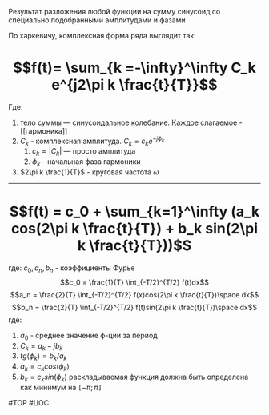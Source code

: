 Результат разложения любой функции на сумму синусоид со специально подобранными амплитудами и фазами

По харкевичу, комплексная форма ряда выглядит так:
# $$f(t)= \sum_{k =-\infty}^\infty C_k e^{j2\pi k \frac{t}{T}}$$
Где: 
1) тело суммы — синусоидальное колебание. Каждое слагаемое - [[гармоника]]
2) $C_k$ - комплексная амплитуда. $C_k = c_k e^{-j\phi_k}$
	1) $c_k = |C_k|$ — просто амплитуда
	2) $\phi_k$ - начальная фаза гармоники
3) $2\pi k \frac{1}{T}$ - круговая частота $\omega$ 
---
# $$f(t) = c_0 + \sum_{k=1}^\infty (a_k cos(2\pi k \frac{t}{T}) + b_k sin(2\pi k \frac{t}{T}))$$
где:
$c_0, a_n, b_n$ - коэффициенты Фурье
$$c_0 = \frac{1}{T} \int_{-T/2}^{T/2} f(t)dx$$
$$a_n = \frac{2}{T} \int_{-T/2}^{T/2} f(x)cos(2\pi k \frac{t}{T})\space dx$$
$$b_n = \frac{2}{T} \int_{-T/2}^{T/2} f(t)sin(2\pi k \frac{t}{T})\space dx$$
где: 
1) $a_0$ - среднее значение ф-ции за период
2) $C_k = a_k - jb_k$
3) $tg(\phi_k) = b_k / a_k$
4) $a_k = c_kcos(\phi_k)$
5) $b_k = c_ksin(\phi_k)$
раскладываемая функция должна быть определена как минимум на `[`$-\pi;\pi$`]`



#ТОР #ЦОС 